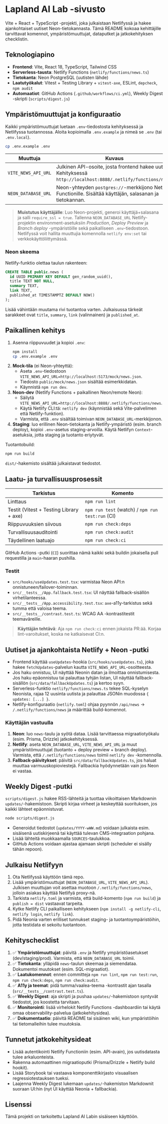 # Lapland AI Lab -sivusto

Vite + React + TypeScript -projekti, joka julkaistaan Netlifyssä ja hakee ajankohtaiset uutiset Neon-tietokannasta. Tämä README kokoaa kehittäjille tarvittavat komennot, ympäristömuuttujat, dataputket ja jatkokehityksen checklistin.

## Teknologiapino

- **Frontend**: Vite, React 18, TypeScript, Tailwind CSS
- **Serverless-tausta**: Netlify Functions (`netlify/functions/news.ts`)
- **Tietokanta**: Neon PostgreSQL (uutisten lähde)
- **Laatutyökalut**: Vitest + Testing Library + `vitest-axe`, ESLint, `depcheck`, `npm audit`
- **Automaatiot**: GitHub Actions (`.github/workflows/ci.yml`), Weekly Digest -skripti (`scripts/digest.js`)

## Ympäristömuuttujat ja konfiguraatio

Kaikki ympäristömuuttujat luetaan `.env`-tiedostosta kehityksessä ja Netlifyssa tuotannossa. Aloita kopioimalla `.env.example` ja nimeä se `.env` (tai `.env.local`).

```bash
cp .env.example .env
```

| Muuttuja | Kuvaus |
| --- | --- |
| `VITE_NEWS_API_URL` | Julkinen API-osoite, josta frontend hakee uutiset. Kehityksessä `http://localhost:8888/.netlify/functions/news`. |
| `NEON_DATABASE_URL` | Neon-yhteyden `postgres://`-merkkijono Netlify Functionille. Sisältää käyttäjän, salasanan ja tietokannan. |

> **Muistutus käyttäjälle**: Luo Neon-projekti, generoi käyttäjä+salasana ja salli `require_ssl = true`. Tallenna `NEON_DATABASE_URL` Netlify-projektin environment-asetuksiin *Production*, *Deploy Preview* ja *Branch deploy* -ympäristöille sekä paikalliseen `.env`-tiedostoon. Netlifyssä voit hallita muuttujia komennolla `netlify env:set` tai verkkokäyttöliittymässä.

### Neon skeema

Netlify-funktio olettaa taulun rakenteen:

```sql
CREATE TABLE public.news (
  id UUID PRIMARY KEY DEFAULT gen_random_uuid(),
  title TEXT NOT NULL,
  summary TEXT,
  link TEXT,
  published_at TIMESTAMPTZ DEFAULT NOW()
);
```

Lisää vähintään muutama rivi tuotantoa varten. Julkaisussa tärkeät sarakkeet ovat `title`, `summary`, `link` (valinnainen) ja `published_at`.

## Paikallinen kehitys

1. Asenna riippuvuudet ja kopioi `.env`:
   ```bash
   npm install
   cp .env.example .env
   ```
2. **Mock-tila** (ei Neon-yhteyttä):
   - Aseta `.env`-tiedostoon `VITE_NEWS_API_URL=http://localhost:5173/mock/news.json`.
   - Tiedosto `public/mock/news.json` sisältää esimerkkidatan.
   - Käynnistä `npm run dev`.
3. **Neon-dev** (Netlify Functions + paikallinen Neon/remote Neon):
   - Säilytä `VITE_NEWS_API_URL=http://localhost:8888/.netlify/functions/news`.
   - Käytä Netlify CLI:tä: `netlify dev` (käynnistää sekä Vite-palvelimen että Netlify-funktion).
   - Varmista, että `.env` sisältää toimivan `NEON_DATABASE_URL`-merkkijonon.
4. **Staging**: luo erillinen Neon-tietokanta ja Netlify-ympäristö (esim. branch deploy), kopioi `.env`-asetus staging-arvoilla. Käytä Netlifyn `Context`-asetuksia, jotta staging ja tuotanto eriytyvät.

Tuotantobuild:
```bash
npm run build
```
`dist/`-hakemisto sisältää julkaistavat tiedostot.

## Laatu- ja turvallisuusprosessit

| Tarkistus | Komento |
| --- | --- |
| Linttaus | `npm run lint` |
| Testit (Vitest + Testing Library + axe) | `npm run test` (watch) / `npm run test:run` (CI) |
| Riippuvuuksien siivous | `npm run check:deps` |
| Turvallisuusauditointi | `npm run check:audit` |
| Täydellinen laatuajo | `npm run check:ci` |

GitHub Actions -putki (`CI`) suorittaa nämä kaikki sekä buildin jokaisella pull requestilla ja `main`-haaran pushilla.

### Testit

- `src/hooks/useUpdates.test.tsx`: varmistaa Neon API:n onnistuneen/failover-toiminnan.
- `src/__tests__/App.fallback.test.tsx`: UI näyttää fallback-sisällön virhetilanteessa.
- `src/__tests__/App.accessibility.test.tsx`: `axe`-a11y-tarkistus sekä tumma että valoisa teema.
- `src/__tests__/contrast.test.ts`: WCAG AA -kontrastitestit teemaväreille.

> **Käyttäjän tehtävä**: Aja `npm run check:ci` ennen jokaista PR:ää. Korjaa lint-varoitukset, koska ne katkaisevat CI:n.

## Uutiset ja ajankohtaista Netlify + Neon -putki

- Frontend käyttää `useUpdates`-hookia (`src/hooks/useUpdates.ts`), joka hakee `fetchUpdates`-palvelun kautta `VITE_NEWS_API_URL`-osoitteesta.
- Jos haku onnistuu, UI näyttää Neonin datan ja ilmoittaa onnistumisesta. Jos haku epäonnistuu tai palauttaa tyhjän listan, UI näyttää fallback-sisällön (`src/data/fallbackUpdates.ts`) ja kertoo syyn.
- Serverless-funktio `netlify/functions/news.ts` tekee SQL-kyselyn Neonista, rajaa 12 uusinta uutista ja palauttaa JSONin muodossa `{ updates: [...] }`.
- Netlify-konfiguraatio (`netlify.toml`) ohjaa pyynnön `/api/news` → `/.netlify/functions/news` ja määrittää build-komennot.

### Käyttäjän vastuulla

1. **Neon**: luo `news`-taulu ja syötä dataa. Lisää tarvittaessa migraatiotyökalu (esim. Prisma, Drizzle) jatkokehityksessä.
2. **Netlify**: aseta `NEON_DATABASE_URL`, `VITE_NEWS_API_URL` ja muut ympäristömuuttujat (tuotanto + deploy preview + branch deploy). Varmista, että `/.netlify/functions/news` toimii `netlify dev` -komennolla.
3. **Fallback-päivitykset**: päivitä `src/data/fallbackUpdates.ts`, jos haluat muuttaa varmuuskopioviestejä. Fallbackia hyödynnetään vain jos Neon ei vastaa.

## Weekly Digest -putki

`scripts/digest.js` hakee RSS-lähteitä ja tuottaa viikoittaisen Markdownin `updates/`-hakemistoon. Skripti kirjaa virheet ja keskeyttää suorituksen, jos kaikki lähteet epäonnistuvat.

```bash
node scripts/digest.js
```

- Generoidut tiedostot (`updates/YYYY-wWW.md`) voidaan julkaista esim. sisäisenä uutiskirjeenä tai käyttää tulevan CMS-integraation pohjana.
- Lisää lähteitä muokkaamalla `SOURCES`-taulukkoa.
- GitHub Actions voidaan ajastaa ajamaan skripti (scheduler ei sisälly tähän repoon).

## Julkaisu Netlifyyn

1. Ota Netlifyssä käyttöön tämä repo.
2. Lisää ympäristömuuttujat (`NEON_DATABASE_URL`, `VITE_NEWS_API_URL`). Julkisen muuttujan voit asettaa muotoon `/.netlify/functions/news`, jolloin asiakas käyttää Netlifyä proxy-nä.
3. Tarkista `netlify.toml` ja varmista, että build-komento (`npm run build`) ja `publish = dist` vastaavat tarpeita.
4. Kytke Netlify CLI paikalliseen kehitykseen (`npm install -g netlify-cli`, `netlify login`, `netlify link`).
5. Pidä Neonia varten erilliset tunnukset staging- ja tuotantoympäristöihin, jotta testidata ei sekoitu tuotantoon.

## Kehityschecklist

1. ✅ **Ympäristömuuttujat**: päivitä `.env` ja Netlify ympäristöasetukset (dev/staging/prod). Varmista, että `NEON_DATABASE_URL` toimii.
2. ✅ **Tietokanta**: ylläpidä `news`-taulun skeemaa ja siemendataa. Dokumentoi muutokset (esim. SQL-migraatiot).
3. ✅ **Laatukomennot**: ennen committeja `npm run lint`, `npm run test:run`, `npm run check:deps`, `npm run check:audit`.
4. ✅ **A11y ja teemat**: pidä tumma/vaalea-teema -kontrastit ajan tasalla (`src/__tests__/contrast.test.ts`).
5. ✅ **Weekly Digest**: aja skripti ja pushaa `updates/`-hakemistoon syntyvät tiedostot, jos koostetta tarvitaan.
6. ✅ **Monitorointi**: lisää virhelokit Netlify Functions -dashboardiin tai käytä omaa observability-palvelua (jatkokehitysidea).
7. ✅ **Dokumentaatio**: päivitä README tai sisäinen wiki, kun ympäristöihin tai tietomalleihin tulee muutoksia.

## Tunnetut jatkokehitysideat

- Lisää autentikointi Netlify Functioniin (esim. API-avain), jos uutisdatasta tulee arkaluonteista.
- Rakenna automaattinen migraatioputki (Prisma/Drizzle + Netlify build hookit).
- Lisää Storybook tai vastaava komponenttikirjasto visuaalisen regressiotestauksen tueksi.
- Laajenna Weekly Digest lukemaan `updates/`-hakemiston Markdownit suoraan UI:hin (nyt UI käyttää Neonia + fallbackia).

## Lisenssi

Tämä projekti on tarkoitettu Lapland AI Labin sisäiseen käyttöön.
